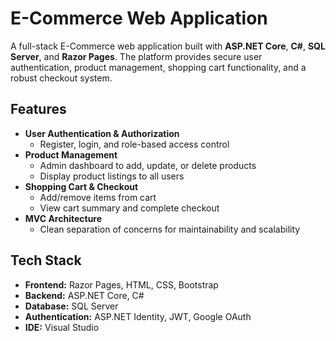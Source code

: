 # E-Commerce Web Application

A full-stack E-Commerce web application built with **ASP.NET Core**, **C#**, **SQL Server**, and **Razor Pages**. The platform provides secure user authentication, product management, shopping cart functionality, and a robust checkout system.

## Features

- **User Authentication & Authorization**
  - Register, login, and role-based access control
- **Product Management**
  - Admin dashboard to add, update, or delete products
  - Display product listings to all users
- **Shopping Cart & Checkout**
  - Add/remove items from cart
  - View cart summary and complete checkout
- **MVC Architecture**
  - Clean separation of concerns for maintainability and scalability

## Tech Stack

- **Frontend:** Razor Pages, HTML, CSS, Bootstrap
- **Backend:** ASP.NET Core, C#
- **Database:** SQL Server
- **Authentication:** ASP.NET Identity, JWT, Google OAuth
- **IDE:** Visual Studio
